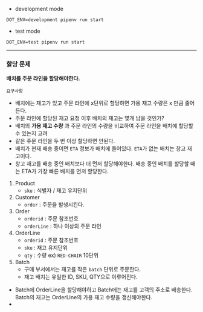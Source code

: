 
- development mode
```
DOT_ENV=development pipenv run start
```

- test mode
```
DOT_ENV=test pipenv run start
```


---

### 할당 문제

**배치를 주문 라인을 할당해야한다.**

`요구사항`
- 배치에는 재고가 있고 주문 라인에 x단위로 할당하면 가용 재고 수량은 x 만큼 줄어든다.
- 주문 라인에 할당된 재고 요청 이후 배치의 재고는 몇개 남을 것인가?
- 배치의 **가용 재고 수량** 과 주문 라인의 수량을 비교하여 주문 라인을 배치에 할당할 수 있는지 고려
- 같은 주문 라인을 두 번 이상 할당하면 안된다.
- 배치가 현재 배송 중이면 `ETA` 정보가 배치에 들어있다. `ETA`가 없는 배치는 창고 재고이다.
- 창고 재고를 배송 중인 배치보다 더 먼저 할당해야한다. 배송 중인 배치를 할당할 때는 ETA가 가장 빠른 배치를 먼저 할당한다.


1. Product
   - `sku` : 식별자 / 재고 유지단위
2. Customer
    - `order` : 주문을 발생시킨다.
3. Order
    - `orderid` : 주문 참조번호
    - `orderLine` : 하나 이상의 주문 라인 
4. OrderLine
    - `orderid` : 주문 참조번호
    - `sku` : 재고 유지단위
    - `qty` : 수량
    ex) `RED-CHAIR` 10단위
5. Batch
    - 구매 부서에서는 재고를 작은 `batch` 단위로 주문한다.
    - 재고 배치는 유일한 ID, SKU, QTY으로 이루어진다.

- Batch에 OrderLine을 할당해야하고 Batch에는 재고를 고객의 주소로 배송한다. Batch의 재고는 OrderLine의 가용 재고 수량을 갱신해야한다.
-   